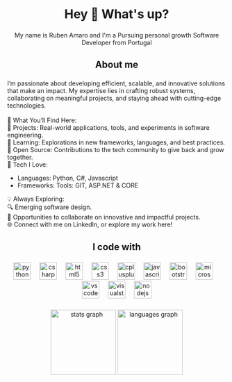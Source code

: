 <h1 align="center">Hey 👋 What's up?</h1>

###

<p align="center">My name is Ruben Amaro and I'm a Pursuing personal growth Software Developer from Portugal</p>

###

<h2 align="center">About me</h2>

###

<p align="left">I’m passionate about developing efficient, scalable, and innovative solutions that make an impact. My expertise lies in crafting robust systems, collaborating on meaningful projects, and staying ahead with cutting-edge technologies.<br><br>🌟 What You’ll Find Here:<br>🚀 Projects: Real-world applications, tools, and experiments in software engineering.<br>📖 Learning: Explorations in new frameworks, languages, and best practices.<br>🌱 Open Source: Contributions to the tech community to give back and grow together.<br>🔧 Tech I Love:<ul><li>Languages: Python, C#, Javascript</li><li>Frameworks: Tools: GIT, ASP.NET & CORE</li></ul>💡 Always Exploring:<br>🔍 Emerging software design.<br>🤝 Opportunities to collaborate on innovative and impactful projects.<br>🌐 Connect with me on LinkedIn, or explore my work here!</p>

###

<h2 align="center">I code with</h2>

###

<div align="center">
<img src="https://cdn.jsdelivr.net/gh/devicons/devicon/icons/python/python-original.svg" height="40" alt="python logo"  />
  <img width="12" />
  <img src="https://cdn.jsdelivr.net/gh/devicons/devicon/icons/csharp/csharp-original.svg" height="40" alt="csharp logo"  />
  <img width="12" />
  <img src="https://cdn.jsdelivr.net/gh/devicons/devicon/icons/html5/html5-original.svg" height="40" alt="html5 logo"  />
  <img width="12" />
  <img src="https://cdn.jsdelivr.net/gh/devicons/devicon/icons/css3/css3-original.svg" height="40" alt="css3 logo"  />
  <img width="12" />
  <img src="https://skillicons.dev/icons?i=cpp" height="40" alt="cplusplus logo"  />
  <img width="12" />
  <img src="https://cdn.jsdelivr.net/gh/devicons/devicon/icons/javascript/javascript-original.svg" height="40" alt="javascript logo"  />
  <img width="12" />
  <img src="https://cdn.jsdelivr.net/gh/devicons/devicon/icons/bootstrap/bootstrap-original.svg" height="40" alt="bootstrap logo"  />
  <img width="12" />
  <img src="https://cdn.jsdelivr.net/gh/devicons/devicon/icons/microsoftsqlserver/microsoftsqlserver-plain.svg" height="40" alt="microsoftsqlserver logo"  />
  <img width="12" />
  <img src="https://cdn.jsdelivr.net/gh/devicons/devicon/icons/vscode/vscode-original.svg" height="40" alt="vscode logo"  />
  <img width="12" />
  <img src="https://cdn.jsdelivr.net/gh/devicons/devicon/icons/visualstudio/visualstudio-plain.svg" height="40" alt="visualstudio logo"  />
  <img width="12" />
  <img src="https://cdn.jsdelivr.net/gh/devicons/devicon/icons/nodejs/nodejs-original.svg" height="40" alt="nodejs logo"  />

</div>

###

<div align="center">
  <img src="https://github-readme-stats.vercel.app/api?username=MrRaziiel&hide_title=false&hide_rank=false&show_icons=true&include_all_commits=true&count_private=true&disable_animations=false&theme=dracula&locale=en&hide_border=false&order=1" height="150" alt="stats graph"  />
  <img src="https://github-readme-stats.vercel.app/api/top-langs?username=MrRaziiel&locale=en&hide_title=false&layout=compact&card_width=320&langs_count=5&theme=dracula&hide_border=false&order=2" height="150" alt="languages graph"  />
</div>

###
